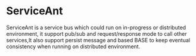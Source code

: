# ServiceAnt
ServiceAnt is a service bus which could run on  in-progress or distributed environment, it support  pub/sub and request/response mode to call other services,It also support persist message and based BASE to keep eventual consistency when running on distributed environment.
